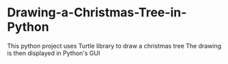 # Drawing-a-Christmas-Tree-in-Python
This python project uses Turtle library to draw a christmas tree
The drawing is then displayed in Python's GUI
